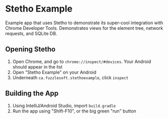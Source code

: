 # Stetho Example

Example app that uses Stetho to demonstrate its super-cool integration with Chrome Developer Tools.
Demonstrates views for the element tree, network requests, and SQLite DB.

## Opening Stetho

1. Open Chrome, and go to `chrome://inspect/#devices`. Your Android should appear in the list
2. Open "Stetho Example" on your Android
3. Underneath `ca.fuzzlesoft.stethoexample`, click `inspect`

## Building the App

1. Using IntelliJ/Android Studio, import `build.gradle`
2. Run the app using "Shift-F10", or the big green "run" button